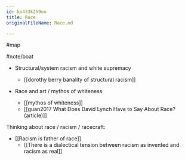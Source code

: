 ```yaml
---
id: ko433k259oo
title: Race
originalFileName: Race.md

---
```


#map

#note/boat

* Structural/system racism and white supremacy
  * [[dorothy berry banality of structural racism]]

* Race and art / mythos of whiteness
  * [[mythos of whiteness]]
  * [[guan2017 What Does David Lynch Have to Say About Race? (article)]]

Thinking about race / racism / racecraft:

* [[Racism is father of race]]
  * [[There is a dialectical tension between racism as invented and racism as real]]
